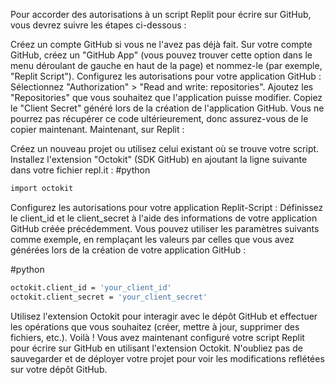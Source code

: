 Pour accorder des autorisations à un script Replit pour écrire sur GitHub, vous devrez suivre les étapes ci-dessous :

Créez un compte GitHub si vous ne l'avez pas déjà fait.
Sur votre compte GitHub, créez un "GitHub App" (vous pouvez trouver cette option dans le menu déroulant de gauche en haut de la page) et nommez-le (par exemple, "Replit Script").
Configurez les autorisations pour votre application GitHub :
Sélectionnez "Authorization" > "Read and write: repositories".
Ajoutez les "Repositories" que vous souhaitez que l'application puisse modifier.
Copiez le "Client Secret" généré lors de la création de l'application GitHub. Vous ne pourrez pas récupérer ce code ultérieurement, donc assurez-vous de le copier maintenant.
Maintenant, sur Replit :

Créez un nouveau projet ou utilisez celui existant où se trouve votre script.
Installez l'extension "Octokit" (SDK GitHub) en ajoutant la ligne suivante dans votre fichier repl.it :
#python

```bash
import octokit
```
Configurez les autorisations pour votre application Replit-Script :
Définissez le client_id et le client_secret à l'aide des informations de votre application GitHub créée précédemment.
Vous pouvez utiliser les paramètres suivants comme exemple, en remplaçant les valeurs par celles que vous avez générées lors de la création de votre application GitHub :

#python

```bash
octokit.client_id = 'your_client_id'
octokit.client_secret = 'your_client_secret'
```
Utilisez l'extension Octokit pour interagir avec le dépôt GitHub et effectuer les opérations que vous souhaitez (créer, mettre à jour, supprimer des fichiers, etc.).
Voilà ! Vous avez maintenant configuré votre script Replit pour écrire sur GitHub en utilisant l'extension Octokit. N'oubliez pas de sauvegarder et de déployer votre projet pour voir les modifications reflétées sur votre dépôt GitHub.

